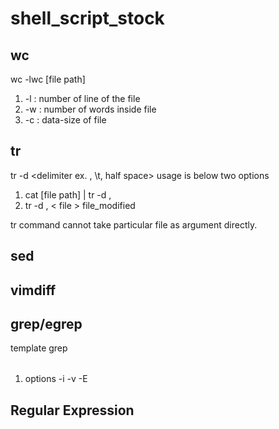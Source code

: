 # shell_script_stock

## wc
wc -lwc [file path]
1) -l : number of line of the file
2) -w : number of words inside file
3) -c : data-size of file

## tr 
tr -d <delimiter ex. , \t, half space>
usage is below two options
1) cat [file path] | tr -d , 
2) tr -d , < file > file_modified

tr command cannot take particular file as argument directly.

## sed

## vimdiff

## grep/egrep
template
  grep <option> <conditions> <file path>
1) options
  -i
  -v
  -E

## Regular Expression
